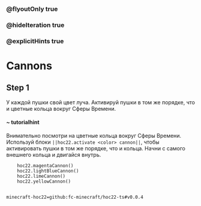 ### @flyoutOnly true
### @hideIteration true
### @explicitHints true


# Cannons

## Step 1
У каждой пушки свой цвет луча. Активируй пушки в том же порядке, что и цветные кольца вокруг Сферы Времени.  

#### ~ tutorialhint 
Внимательно посмотри на цветные кольца вокруг Сферы Времени. Используй блоки ``||hoc22.activate <color> cannon||``, чтобы активировать пушки в том же порядке, что и кольца. Начни с самого внешнего кольца и двигайся внутрь.  

```ghost
    hoc22.magentaCannon()
    hoc22.lightBlueCannon()
    hoc22.limeCannon()
    hoc22.yellowCannon()
```
```template       
```

```package
minecraft-hoc22=github:fc-minecraft/hoc22-ts#v0.0.4
```
